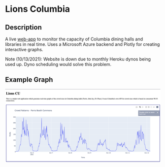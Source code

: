 # Lions Columbia

## Description
A live [web-app](http://lionscu.live/) to monitor the capacity of Columbia dining halls and libraries in real time. Uses a Microsoft Azure backend and Plotly for creating interactive graphs.

Note (10/13/2021): Website is down due to monthly Heroku dynos being used up. Dyno scheduling would solve this problem.

## Example Graph

![example graph](example_graph.png)
